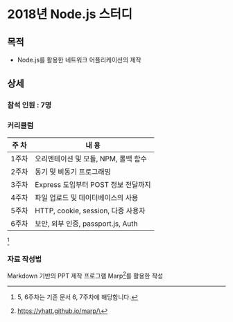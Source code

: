 # 2018년 Node.js 스터디
## 목적
- Node.js를 활용한 네트워크 어플리케이션의 제작

## 상세

### 참석 인원 : 7명
### 커리큘럼
| 주 차 | 내 용 |
|:----:|------|
| 1주차 | 오리엔테이션 및 모듈, NPM, 롤백 함수 |
| 2주차 | 동기 및 비동기 프로그래밍 |
| 3주차 | Express 도입부터 POST 정보 전달까지 |
| 4주차 | 파일 업로드 및 데이터베이스의 사용 |
| 5주차 | HTTP, cookie, session, 다중 사용자 |
| 6주차 | 보안, 외부 인증, passport.js, Auth |
[^2]

### 자료 작성법
Markdown 기반의 PPT 제작 프로그램 Marp[^1]를 활용한 작성

[^1]: https://yhatt.github.io/marp/\
[^2]: 5, 6주차는 기존 문서 6, 7주차에 해당합니다.
